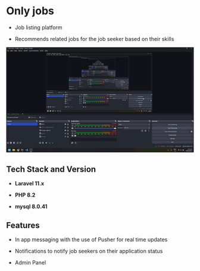 # Only jobs

- Job listing platform

- Recommends related jobs for the job seeker based on their skills

![me](screenshots/demo.gif)

## Tech Stack and Version

- **Laravel 11.x**

- **PHP 8.2**

- **mysql 8.0.41**

## Features

- In app messaging with the use of Pusher for real time updates

- Notifications to notify job seekers on their application status

- Admin Panel
